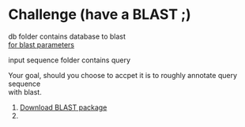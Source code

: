 # Challenge (have a BLAST ;)

db folder contains database to blast  
[for blast parameters](https://www.ncbi.nlm.nih.gov/books/NBK279684/)  

input sequence folder contains query  

Your goal, should you choose to accpet it is to roughly annotate query sequence  
with blast.

1. [Download BLAST package](ftp://ftp.ncbi.nlm.nih.gov/blast/executables/blast+/LATEST/ncbi-blast-2.9.0+x-x64-linux.tar.gz)  
2. 
